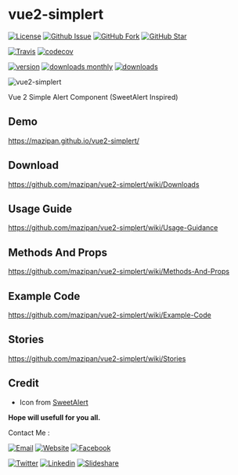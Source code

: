 # vue2-simplert

[![License](https://img.shields.io/github/license/mazipan/vue2-simplert.svg?maxAge=3600)](https://github.com/mazipan/vue2-simplert) 
[![Github Issue](https://img.shields.io/github/issues/mazipan/vue2-simplert.svg?maxAge=3600)](https://github.com/mazipan/vue2-simplert/issues) 
[![GitHub Fork](https://img.shields.io/github/forks/mazipan/vue2-simplert.svg?maxAge=3600)](https://github.com/mazipan/vue2-simplert/network) 
[![GitHub Star](https://img.shields.io/github/stars/mazipan/vue2-simplert.svg?maxAge=3600)](https://github.com/mazipan/vue2-simplert/stargazers) 

[![Travis](https://img.shields.io/travis/mazipan/vue2-simplert.svg)](https://travis-ci.org/mazipan/vue2-simplert)
[![codecov](https://codecov.io/gh/mazipan/vue2-simplert/branch/master/graph/badge.svg)](https://codecov.io/gh/mazipan/vue2-simplert)

[![version](https://img.shields.io/npm/v/vue2-simplert.svg)](https://www.npmjs.com/package/vue2-simplert)
[![downloads monthly](https://img.shields.io/npm/dm/vue2-simplert.svg)](https://www.npmjs.com/package/vue2-simplert) 
[![downloads](https://img.shields.io/npm/dt/vue2-simplert.svg)](https://www.npmjs.com/package/vue2-simplert) 

![vue2-simplert](https://mazipan.github.io/vue2-simplert/images/vue2-simplert-logo.png)

Vue 2 Simple Alert Component (SweetAlert Inspired)


## Demo
https://mazipan.github.io/vue2-simplert/

## Download
https://github.com/mazipan/vue2-simplert/wiki/Downloads

## Usage Guide
https://github.com/mazipan/vue2-simplert/wiki/Usage-Guidance

## Methods And Props
https://github.com/mazipan/vue2-simplert/wiki/Methods-And-Props

## Example Code
https://github.com/mazipan/vue2-simplert/wiki/Example-Code

## Stories
https://github.com/mazipan/vue2-simplert/wiki/Stories


## Credit 
+ Icon from [SweetAlert](https://github.com/t4t5/sweetalert)

**Hope will usefull for you all.**

Contact Me :

[![Email](https://img.shields.io/badge/mazipanneh-Email-yellow.svg?maxAge=3600)](mailto:mazipanneh@gmail.com) 
[![Website](https://img.shields.io/badge/mazipanneh-Blog-brightgreen.svg?maxAge=3600)](https://mazipanneh.com/blog/)
[![Facebook](https://img.shields.io/badge/mazipanneh-Facebook-blue.svg?maxAge=3600)](https://facebook.com/mazipanneh) 

[![Twitter](https://img.shields.io/badge/Maz_Ipan-Twitter-55acee.svg?maxAge=3600)](https://twitter.com/Maz_Ipan) 
[![Linkedin](https://img.shields.io/badge/irfanmaulanamazipan-Linkedin-0077b5.svg?maxAge=3600)](https://id.linkedin.com/in/irfanmaulanamazipan) 
[![Slideshare](https://img.shields.io/badge/IrfanMaulana21-Slideshare-0077b5.svg?maxAge=3600)](https://www.slideshare.net/IrfanMaulana21) 
